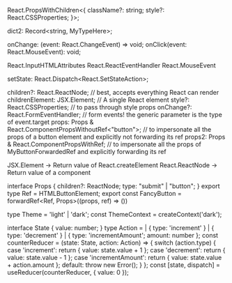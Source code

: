 React.PropsWithChildren<{
  className?: string;
  style?: React.CSSProperties;
}>;

dict2: Record<string, MyTypeHere>;

onChange: (event: React.ChangeEvent<HTMLInputElement>) => void;
onClick(event: React.MouseEvent<HTMLButtonElement>): void;

React.InputHTMLAttributes<HTMLInputElement>
React.ReactEventHandler<HTMLInputElement>
React.MouseEvent<HTMLDivElement>

setState: React.Dispatch<React.SetStateAction<number>>;

children?: React.ReactNode; // best, accepts everything React can render
childrenElement: JSX.Element; // A single React element
style?: React.CSSProperties; // to pass through style props
onChange?: React.FormEventHandler<HTMLInputElement>; // form events! the generic parameter is the type of event.target
props: Props & React.ComponentPropsWithoutRef<"button">; // to impersonate all the props of a button element and explicitly not forwarding its ref
props2: Props & React.ComponentPropsWithRef<MyButtonWithForwardRef>; // to impersonate all the props of MyButtonForwardedRef and explicitly forwarding its ref

JSX.Element -> Return value of React.createElement
React.ReactNode -> Return value of a component

interface Props {
  children?: ReactNode;
  type: "submit" | "button";
}
export type Ref = HTMLButtonElement;
export const FancyButton = forwardRef<Ref, Props>((props, ref) => ())

type Theme = 'light' | 'dark';
const ThemeContext = createContext<Theme>('dark');

interface State {
  value: number;
}
type Action =
  | { type: 'increment' }
  | { type: 'decrement' }
  | { type: 'incrementAmount'; amount: number };
const counterReducer = (state: State, action: Action) => {
  switch (action.type) {
    case 'increment':
      return { value: state.value + 1 };
    case 'decrement':
      return { value: state.value - 1 };
    case 'incrementAmount':
      return { value: state.value + action.amount };
    default:
      throw new Error();
  }
};
const [state, dispatch] = useReducer(counterReducer, { value: 0 });